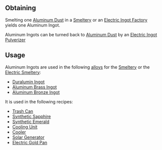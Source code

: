 
## Obtaining
Smelting one [Aluminum Dust](https://github.com/Slimefun/Slimefun4/wiki/Aluminum-Dust) in a [Smeltery](https://github.com/Slimefun/Slimefun4/wiki/Smeltery) or an [Electric Ingot Factory](https://github.com/Slimefun/Slimefun4/wiki/Electric-Ingot-Factory) yields one Aluminum Ingot.<br>

Aluminum Ingots can be turned back to [Aluminum Dust](https://github.com/Slimefun/Slimefun4/wiki/Aluminum-Dust) by an [Electric Ingot Pulverizer](https://github.com/Slimefun/Slimefun4/wiki/Electric-Ingot-Pulverizer)

## Usage
Aluminum Ingots are used in the following [alloys](https://github.com/Slimefun/Slimefun4/wiki/Ingots#Alloys) for the [Smeltery](https://github.com/Slimefun/Slimefun4/wiki/Smeltery) or the [Electric Smeltery](https://github.com/Slimefun/Slimefun4/wiki/Electric-Smeltery):
* [Duralumin Ingot](https://github.com/Slimefun/Slimefun4/wiki/Duralumin-Ingot)
* [Aluminum Brass Ingot](https://github.com/Slimefun/Slimefun4/wiki/Aluminum-Brass-Ingot)
* [Aluminum Bronze Ingot](https://github.com/Slimefun/Slimefun4/wiki/Aluminum-Bronze-Ingot)

It is used in the following recipes:
* [Trash Can](https://github.com/Slimefun/Slimefun4/wiki/Trash-Can)
* [Synthetic Sapphire](https://github.com/Slimefun/Slimefun4/wiki/Synthetic-Sapphire)
* [Synthetic Emerald](https://github.com/Slimefun/Slimefun4/wiki/Synthetic-Emerald)
* [Cooling Unit](https://github.com/Slimefun/Slimefun4/wiki/Cooling-Unit)
* [Cooler](https://github.com/Slimefun/Slimefun4/wiki/Cooler)
* [Solar Generator](https://github.com/Slimefun/Slimefun4/wiki/Solar-Generator)
* [Electric Gold Pan](https://github.com/Slimefun/Slimefun4/wiki/Electric-Gold-Pan)

